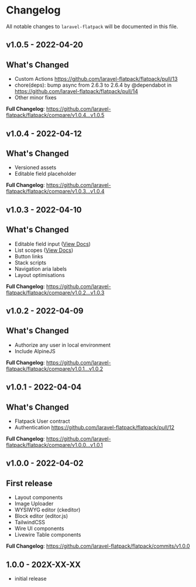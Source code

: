 # Changelog

All notable changes to `laravel-flatpack` will be documented in this file.

## v1.0.5 - 2022-04-20

## What's Changed

- Custom Actions https://github.com/laravel-flatpack/flatpack/pull/13
- chore(deps): bump async from 2.6.3 to 2.6.4 by @dependabot in https://github.com/laravel-flatpack/flatpack/pull/14
- Other minor fixes

**Full Changelog**: https://github.com/laravel-flatpack/flatpack/compare/v1.0.4...v1.0.5

## v1.0.4 - 2022-04-12

## What's Changed

- Versioned assets
- Editable field placeholder

**Full Changelog**: https://github.com/laravel-flatpack/flatpack/compare/v1.0.3...v1.0.4

## v1.0.3 - 2022-04-10

## What's Changed

- Editable field input ([View Docs](https://laravel-flatpack.com/reference/form-fields.html#editable))
- List scopes ([View Docs](https://laravel-flatpack.com/reference/table-columns.html))
- Button links
- Stack scripts
- Navigation aria labels
- Layout optimisations

**Full Changelog**: https://github.com/laravel-flatpack/flatpack/compare/v1.0.2...v1.0.3

## v1.0.2 - 2022-04-09

## What's Changed

- Authorize any user in local environment
- Include AlpineJS

**Full Changelog**: https://github.com/laravel-flatpack/flatpack/compare/v1.0.1...v1.0.2

## v1.0.1 - 2022-04-04

## What's Changed

- Flatpack User contract
- Authentication https://github.com/laravel-flatpack/flatpack/pull/12

**Full Changelog**: https://github.com/laravel-flatpack/flatpack/compare/v1.0.0...v1.0.1

## v1.0.0 - 2022-04-02

## First release

- Layout components
- Image Uploader
- WYSIWYG editor (ckeditor)
- Block editor (editor.js)
- TailwindCSS
- Wire UI components
- Livewire Table components

**Full Changelog**: https://github.com/laravel-flatpack/flatpack/commits/v1.0.0

## 1.0.0 - 202X-XX-XX

- initial release

